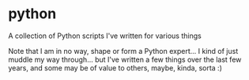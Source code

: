 # python
A collection of Python scripts I've written for various things

Note that I am in no way, shape or form a Python expert... I kind of just muddle my way through... but I've written a few things over the last few years, and some may be of value to others, maybe, kinda, sorta :)
